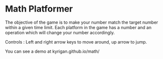 # Math Platformer
The objective of the game is to make your number match the target number within a given time limit.
Each platform in the game has a number and an operation which will change your number accordingly.

Controls : Left and right arrow keys to move around, up arrow to jump.

You can see a demo at kyrigan.github.io/math/
